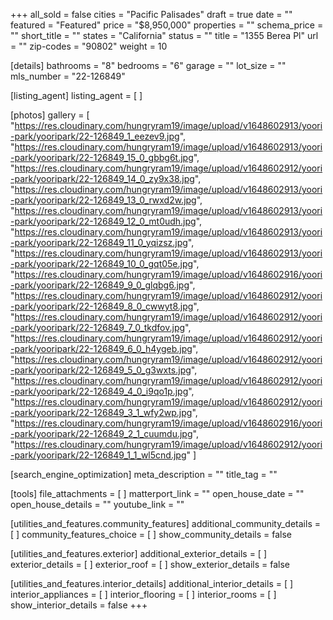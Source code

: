 +++
all_sold = false
cities = "Pacific Palisades"
draft = true
date = ""
featured = "Featured"
price = "$8,950,000"
properties = ""
schema_price = ""
short_title = ""
states = "California"
status = ""
title = "1355 Berea Pl"
url = ""
zip-codes = "90802"
weight = 10

[details]
bathrooms = "8"
bedrooms = "6"
garage = ""
lot_size = ""
mls_number = "22-126849"

[listing_agent]
listing_agent = [ ]

[photos]
gallery = [
  "https://res.cloudinary.com/hungryram19/image/upload/v1648602913/yoori-park/yooripark/22-126849_1_eezev9.jpg",
  "https://res.cloudinary.com/hungryram19/image/upload/v1648602913/yoori-park/yooripark/22-126849_15_0_gbbg6t.jpg",
  "https://res.cloudinary.com/hungryram19/image/upload/v1648602912/yoori-park/yooripark/22-126849_14_0_zy9x38.jpg",
  "https://res.cloudinary.com/hungryram19/image/upload/v1648602913/yoori-park/yooripark/22-126849_13_0_rwxd2w.jpg",
  "https://res.cloudinary.com/hungryram19/image/upload/v1648602913/yoori-park/yooripark/22-126849_12_0_mt0udh.jpg",
  "https://res.cloudinary.com/hungryram19/image/upload/v1648602913/yoori-park/yooripark/22-126849_11_0_yqizsz.jpg",
  "https://res.cloudinary.com/hungryram19/image/upload/v1648602913/yoori-park/yooripark/22-126849_10_0_gqt05e.jpg",
  "https://res.cloudinary.com/hungryram19/image/upload/v1648602916/yoori-park/yooripark/22-126849_9_0_glqbg6.jpg",
  "https://res.cloudinary.com/hungryram19/image/upload/v1648602912/yoori-park/yooripark/22-126849_8_0_cwwyt8.jpg",
  "https://res.cloudinary.com/hungryram19/image/upload/v1648602912/yoori-park/yooripark/22-126849_7_0_tkdfov.jpg",
  "https://res.cloudinary.com/hungryram19/image/upload/v1648602912/yoori-park/yooripark/22-126849_6_0_h4ygeb.jpg",
  "https://res.cloudinary.com/hungryram19/image/upload/v1648602912/yoori-park/yooripark/22-126849_5_0_g3wxts.jpg",
  "https://res.cloudinary.com/hungryram19/image/upload/v1648602912/yoori-park/yooripark/22-126849_4_0_i9qo1p.jpg",
  "https://res.cloudinary.com/hungryram19/image/upload/v1648602912/yoori-park/yooripark/22-126849_3_1_wfy2wp.jpg",
  "https://res.cloudinary.com/hungryram19/image/upload/v1648602916/yoori-park/yooripark/22-126849_2_1_cuumdu.jpg",
  "https://res.cloudinary.com/hungryram19/image/upload/v1648602912/yoori-park/yooripark/22-126849_1_1_wl5cnd.jpg"
]

[search_engine_optimization]
meta_description = ""
title_tag = ""

[tools]
file_attachments = [ ]
matterport_link = ""
open_house_date = ""
open_house_details = ""
youtube_link = ""

[utilities_and_features.community_features]
additional_community_details = [ ]
community_features_choice = [ ]
show_community_details = false

[utilities_and_features.exterior]
additional_exterior_details = [ ]
exterior_details = [ ]
exterior_roof = [ ]
show_exterior_details = false

[utilities_and_features.interior_details]
additional_interior_details = [ ]
interior_appliances = [ ]
interior_flooring = [ ]
interior_rooms = [ ]
show_interior_details = false
+++
